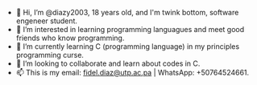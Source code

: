 - 👋 Hi, I’m @diazy2003, 18 years old, and I'm twink bottom, software engeneer student.
- 👀 I’m interested in learning programming languagues and meet good friends who know programming.
- 🌱 I’m currently learning C (programming language) in my principles programming curse.
- 💞️ I’m looking to collaborate and learn about codes in C.
- 📫 This is my email: fidel.diaz@utp.ac.pa | WhatsApp: +50764524661.

<!---
diazy2003/diazy2003 is a ✨ special ✨ repository because its `README.md` (this file) appears on your GitHub profile.
You can click the Preview link to take a look at your changes.
--->
